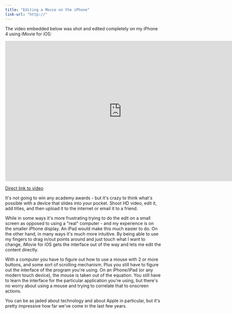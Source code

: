 ```yaml
---
title: "Editing a Movie on the iPhone"
link-url: "http://"
---
```

<p>The video embedded below was shot and edited completely on my iPhone 4 using iMovie for iOS:</p>
<p><iframe title="YouTube video player" width="750" height="452" src="http://www.youtube.com/embed/clJtbLWoM0E?rel=0" frameborder="0" allowfullscreen></iframe></p>
<p><a href="http://www.youtube.com/watch?v=clJtbLWoM0E">Direct link to video</a></p>
<p>It's not going to win any academy awards - but it's crazy to think what's possible with a device that slides into your pocket. Shoot HD video, edit it, add titles, and then upload it to the internet or email it to a friend.</p>
<p>While in some ways it's more frustrating trying to do the edit on a small screen as opposed to using a "real" computer - and my experience is on the smaller iPhone display. An iPad would make this much easier to do.  On the other hand, in many ways it's much more intuitive. By being able to use my fingers to drag in/out points around and just touch what I want to change, iMovie for iOS gets the interface out of the way and lets me edit the content directly.</p>
<p>With a computer you have to figure out how to use a mouse with 2 or more buttons, and some sort of scrolling mechanism. Plus you still have to figure out the interface of the program you're using. On an iPhone/iPad (or any modern touch device), the mouse is taken out of the equation. You still have to learn the interface for the particular application you're using, but there's no worry about using a mouse and trying to correlate that to onscreen actions.</p>
<p>You can be as jaded about technology and about Apple in particular, but it's pretty impressive how far we've come in the last few years.</p>
